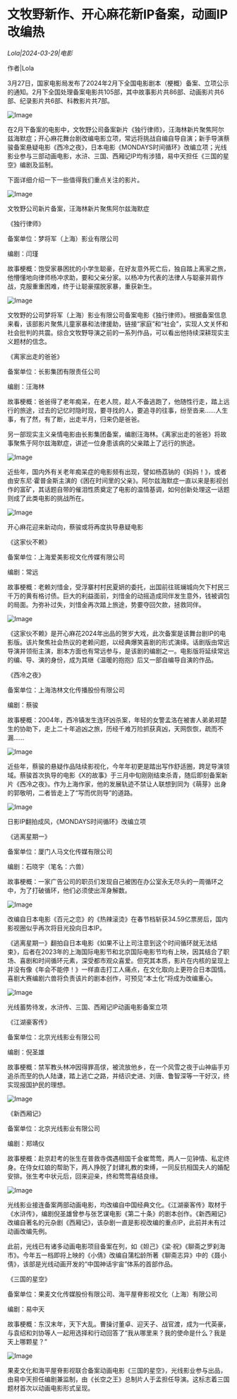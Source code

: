 # 文牧野新作、开心麻花新IP备案，动画IP改编热

*Lola|2024-03-29|电影*

作者|Lola

3月27日，国家电影局发布了2024年2月下全国电影剧本（梗概）备案、立项公示的通知。2月下全国处理备案电影共105部，其中故事影片共86部、动画影片共6部、纪录影片共6部、科教影片共7部。

![Image](http://static.ylzbl.com/uploads/ueditor/php/upload/image/20240329/1711721386699017.png)

在2月下备案的电影中，文牧野公司备案新片《独行律师》，汪海林新片聚焦阿尔兹海默症；开心麻花舞台剧改编电影立项，常远将挑战自编自导自演；新手导演蔡骏备案悬疑电影《西冷之夜》，日本电影《MONDAYS时间循环》改编立项；光线影业参与三部动画电影，水浒、三国、西厢记IP均有涉猎，易中天担任《三国的星空》编剧及监制。

下面详细介绍一下一些值得我们重点关注的影片。

![Image](http://static.ylzbl.com/uploads/ueditor/php/upload/image/20240329/1711721387942335.png)

文牧野公司新片备案，汪海林新片聚焦阿尔兹海默症

《独行律师》

备案单位：梦将军（上海）影业有限公司

编剧：闫瑾

故事梗概：饱受家暴困扰的小学生聪豪，在好友意外死亡后，独自踏上离家之旅，他懵懂地向律师杨冲求助，要和父亲分家。以杨冲为代表的法律人与聪豪并肩作战，克服重重困难，终于让聪豪摆脱家暴，重获新生。

![Image](http://static.ylzbl.com/uploads/ueditor/php/upload/image/20240329/1711721387304156.png)

文牧野的公司梦将军（上海）影业有限公司备案电影《独行律师》。根据备案信息来看，该部影片聚焦儿童家暴和法律援助，链接“家庭”和“社会”，实现人文关怀和社会批判的共震。综合文牧野导演之前的一系列作品，可以看出他持续深耕现实主义题材的信念。

《离家出走的爸爸》

备案单位：长影集团有限责任公司

编剧：汪海林

故事梗概：爸爸得了老年痴呆，在老人院，趁人不备逃跑了，他随性行走，踏上远行的旅途，过去的记忆时隐时现，要寻找的人，要追寻的往事，纷至沓来……人生事，有了然，有了断，出走半月，归来仍是爸爸。

另一部现实主义亲情电影由长影集团备案，编剧汪海林。《离家出走的爸爸》将故事聚焦于阿尔兹海默症，讲述一位身患该病的父亲踏上了远行的旅途。

![Image](http://static.ylzbl.com/uploads/ueditor/php/upload/image/20240329/1711721388970743.png)

近些年，国内外有关老年痴呆症的电影频有出现，譬如杨荔钠的《妈妈！》，或者由安东尼·霍普金斯主演的《困在时间里的父亲》。阿尔兹海默症一直以来是影视创作的富矿，其话题自带的催泪性质奠定了电影的温情基调，如何创新处理这一话题则成了此类电影的挑战所在。

![Image](http://static.ylzbl.com/uploads/ueditor/php/upload/image/20240329/1711721388659195.png)

开心麻花迎来新动向，蔡骏或将再度执导悬疑电影

《这家伙不赖》

备案单位：上海爱美影视文化传媒有限公司

编剧：常远

故事梗概：老赖刘惜金，受浮寨村村民夏妍的委托，出国前往斑斓城向欠下村民三千万的黄有格讨债。巨大的利益面前，刘惜金的动摇造成同伴发生意外，钱被调包的局面。为弥补过失，刘惜金再次踏上旅途，势要夺回欠款，拯救同伴。

![Image](http://static.ylzbl.com/uploads/ueditor/php/upload/image/20240329/1711721389282058.png)

《这家伙不赖》是开心麻花2024年出品的贺岁大戏，此次备案是该舞台剧IP的电影版。该片聚焦社会热议的老赖问题，以经典爆笑喜剧的形式演绎。话剧版由常远导演并领衔主演，剧本方面也有常远参与，是该剧的编剧之一。电影版将延续常远的编、导、演的身份，成为其继《温暖的抱抱》后又一部自编导自演的作品。

《西冷之夜》

备案单位：上海浩林文化传播股份有限公司

编剧：蔡骏

故事梗概：2004年，西冷镇发生连环凶杀案，年轻的女警孟洛在被害人弟弟郑楚生的协助下，走上二十年追凶之旅，历经千难万险抓获真凶，天网恢恢，疏而不漏……

![Image](http://static.ylzbl.com/uploads/ueditor/php/upload/image/20240329/1711721389915515.png)

近些年，蔡骏的悬疑作品陆续影视化，今年年初更是踏出写作舒适圈，跨足导演领域。蔡骏首次执导的电影《X的故事》于三月中旬刚刚结束杀青，随后即刻备案新片《西冷之夜》。作为上海作家，他的发展轨迹不禁让人联想到同为《萌芽》出身的郭敬明，二者皆走上了“写而优则导”的道路。

![Image](http://static.ylzbl.com/uploads/ueditor/php/upload/image/20240329/1711721390762317.png)

日影IP翻拍成风，《MONDAYS时间循环》改编立项

《逃离星期一》

备案单位：厦门人马文化传媒有限公司

编剧：石晓宇（笔名：六兽）

故事梗概：一家广告公司的职员们发现自己被困在办公室永无尽头的一周循环之中，为了打破循环，他们必须使出浑身解数。

![Image](http://static.ylzbl.com/uploads/ueditor/php/upload/image/20240329/1711721391370036.png)

改编自日本电影《百元之恋》的《热辣滚烫》在春节档斩获34.59亿票房后，国内影视圈似乎再次将目光投向日本IP。

《逃离星期一》翻拍自日本电影《如果不让上司注意到这个时间循环就无法结束》，后者在2023年的上海国际电影节和北京国际电影节均有上映，因其结合了职场、喜剧和时间循环元素，深受都市观众喜爱。但究其本质，影片在内核的呈现上并没有像《年会不能停！》一样直击打工人痛点，在文化取向上更符合日本国情。喜剧大赛编剧六兽将负责该片的剧本创作，可预见“本土化”将成为改编重心。

![Image](http://static.ylzbl.com/uploads/ueditor/php/upload/image/20240329/1711721391112751.png)

光线蓄势待发，水浒传、三国、西厢记IP动画电影备案立项

《江湖豪客传》

备案单位：北京光线影业有限公司

编剧：倪圣雄

故事梗概：禁军教头林冲因得罪高俅，被流放他乡，在一个风雪之夜于山神庙手刃追杀而至的仇人陆谦，踏上逃亡之路，并结识史进、刘唐、鲁智深等一干好汉，终实现报国护民的理想。

![Image](http://static.ylzbl.com/uploads/ueditor/php/upload/image/20240329/1711721392480027.png)

《新西厢记》

备案单位：北京光线影业有限公司

编剧：郑靖仪

故事梗概：赴京赶考的张生在普救寺偶遇相国千金崔莺莺，两人一见钟情、私定终身。在侍女红娘的帮助下，两人挣脱了封建礼教的束缚，一同反抗相国夫人的婚配安排。张生考中状元后，回来迎亲，终和莺莺喜结良缘。

![Image](http://static.ylzbl.com/uploads/ueditor/php/upload/image/20240329/1711721386116778.png)

光线影业接连备案两部动画电影，均改编自中国经典文化。《江湖豪客传》取材于《水浒传》，编剧倪圣雄曾参与张艺谋电影《第二十条》的剧本创作。《新西厢记》改编自著名的元杂剧《西厢记》，该杂剧一直是影视改编的重点IP，此前并未有过动画改编先例。

此前，光线已有诸多动画电影项目备案在列，如《妲己》《梁·祝》《聊斋之罗刹海市》。今年五一档即将上映的《小倩》改编自蒲松龄所著《聊斋志异》中的《聂小倩》，该部是光线动画开发的“中国神话宇宙”体系的首部作品。

《三国的星空》

备案单位：果麦文化传媒股份有限公司、海平屋脊影视文化（上海）有限公司

编剧：易中天

故事梗概：东汉末年，天下大乱。曹操讨董卓、迎天子、战官渡，成为一代英豪，与袁绍和刘协等人一起用选择和行动回答了“我从哪里来？我的使命是什么？我是天上哪颗星？”

![Image](http://static.ylzbl.com/uploads/ueditor/php/upload/image/20240329/1711721400709129.png)

果麦文化和海平屋脊影视联合备案动画电影《三国的星空》，光线影业参与出品，由易中天担任编剧兼监制，由《长空之王》总制片人于孟担任导演。这标志着三国题材首次以动画电影形式呈现。

